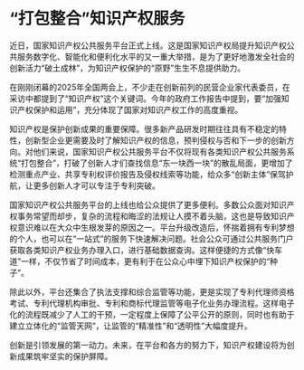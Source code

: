 # “打包整合”知识产权服务

近日，国家知识产权公共服务平台正式上线。这是国家知识产权局提升知识产权公共服务数字化、智能化和便利化水平的又一重大举措，是为了更好地激发全社会的创新活力“破土成林”，为知识产权保护的“原野”生生不息提供助力。

在刚刚闭幕的2025年全国两会上，不少走在创新前列的民营企业家代表委员，在采访中都提到了“知识产权”这个关键词。今年的政府工作报告中提到，要“加强知识产权保护和运用”，充分体现了国家对知识产权工作的高度重视。

知识产权是保护创新成果的重要保障。很多新产品研发时期往往具有不稳定的特性，创新型企业更需要及时了解知识产权的信息，预判侵权与否和下一步的创新方向。对他们来说，国家知识产权公共服务平台不仅将现有各类知识产权公共服务系统“打包整合”，打破了创新人才们查找信息“东一块西一块”的散乱局面，更增加了检测重点产业、共享专利权评价报告及侵权线索等功能，给众多“创新主体”保驾护航，让更多创新人才可以专注于专利突破。

国家知识产权公共服务平台的上线也给公众提供了更多便利。多数公众面对知识产权事务常望而却步，复杂的流程和晦涩的法规让人摸不着头脑，这也是导致知识产权意识难以在大众中生根发芽的原因之一。平台升级改造后，怀揣着拥有专利梦想的个人，也可以在“一站式”的服务下快速解决问题。社会公众可通过公共服务门户获取各类知识产权业务办理入口，进行基础数据查询。这样便捷的方式像“快车道”一样，不仅节省了时间成本，更有利于在公众心中埋下知识产权保护的“种子”。

除此以外，平台还集合了执法支撑和综合监管等功能，更是实现了专利代理师资格考试、专利代理机构审批、专利和商标代理监管等电子化业务办理流程。这样电子化的流程既减少了人工的干预，一定程度上保障了公平公开的原则，同时也有助于建立立体化的“监管天网”，让监管的“精准性”和“透明性”大幅度提升。

创新是引领发展的第一动力。未来，在平台和各方的努力下，知识产权建设将为创新成果筑牢坚实的保护屏障。